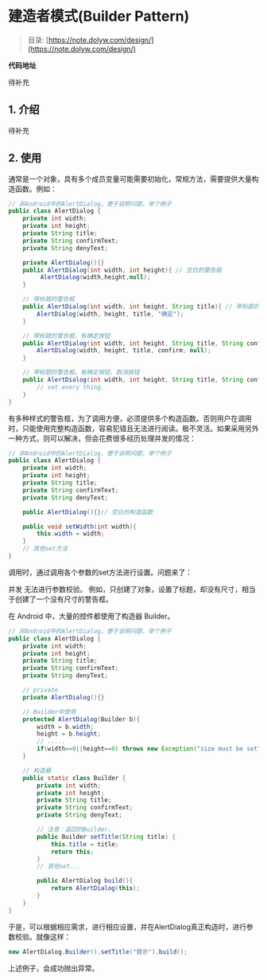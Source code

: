 # 建造者模式(Builder Pattern)

> 目录: [https://note.dolyw.com/design/](https://note.dolyw.com/design/)

**代码地址**

待补充

## 1. 介绍

待补充

## 2. 使用

通常是一个对象，具有多个成员变量可能需要初始化，常规方法，需要提供大量构造函数。例如：

```java
// 非Android中的AlertDialog，便于说明问题，举个例子
public class AlertDialog {
    private int width;
    private int height;
    private String title;
    private String confirmText;
    private String denyText;

    private AlertDialog(){}
    public AlertDialog(int width, int height){ // 空白的警告框
         AlertDialog(width,height,null);
    }

    // 带标题的警告框
    public AlertDialog(int width, int height, String title){ // 带标题的警告框
        AlertDialog(width, height, title, "确定");
    }

    // 带标题的警告框，有确定按钮
    public AlertDialog(int width, int height, String title, String confirm){
        AlertDialog(width, height, title, confirm, null);
    }

    // 带标题的警告框，有确定按钮，取消按钮
    public AlertDialog(int width, int height, String title, String confirm, String denyText){
        // set every thing.
    }
}
```

有多种样式的警告框，为了调用方便，必须提供多个构造函数。否则用户在调用时，只能使用完整构造函数，容易犯错且无法进行阅读。极不灵活。如果采用另外一种方式，则可以解决，但会花费很多经历处理并发的情况：

```java
// 非Android中的AlertDialog，便于说明问题，举个例子
public class AlertDialog {
    private int width;
    private int height;
    private String title;
    private String confirmText;
    private String denyText;

    public AlertDialog(){}// 空白的构造函数

    public void setWidth(int width){
        this.width = width;
    }
    // 其他set方法
}
```

调用时，通过调用各个参数的set方法进行设置。问题来了：

并发
无法进行参数校验。
例如，只创建了对象，设置了标题，却没有尺寸，相当于创建了一个没有尺寸的警告框。

在 Android 中，大量的控件都使用了构造器 Builder。

```java
// 非Android中的AlertDialog，便于说明问题，举个例子
public class AlertDialog {
    private int width;
    private int height;
    private String title;
    private String confirmText;
    private String denyText;

    // private
    private AlertDialog(){}

    // Builder中使用
    protected AlertDialog(Builder b){
        width = b.width;
        height = b.height;
        // .....
        if(width==0||height==0) throws new Exception("size must be set");
    }

    // 构造器
    public static class Builder {
        private int width;
        private int height;
        private String title;
        private String confirmText;
        private String denyText;

        // 注意：返回的Builder。
        public Builder setTitle(String title) {
            this.title = title;
            return this;
        }
        // 其他set...

        public AlertDialog build(){
            return AlertDialog(this);
        }
    }
}
```

于是，可以根据相应需求，进行相应设置，并在AlertDialog真正构造时，进行参数校验。就像这样：

```java
new AlertDialog.Builder().setTitle("提示").build();
```

上述例子，会成功抛出异常。